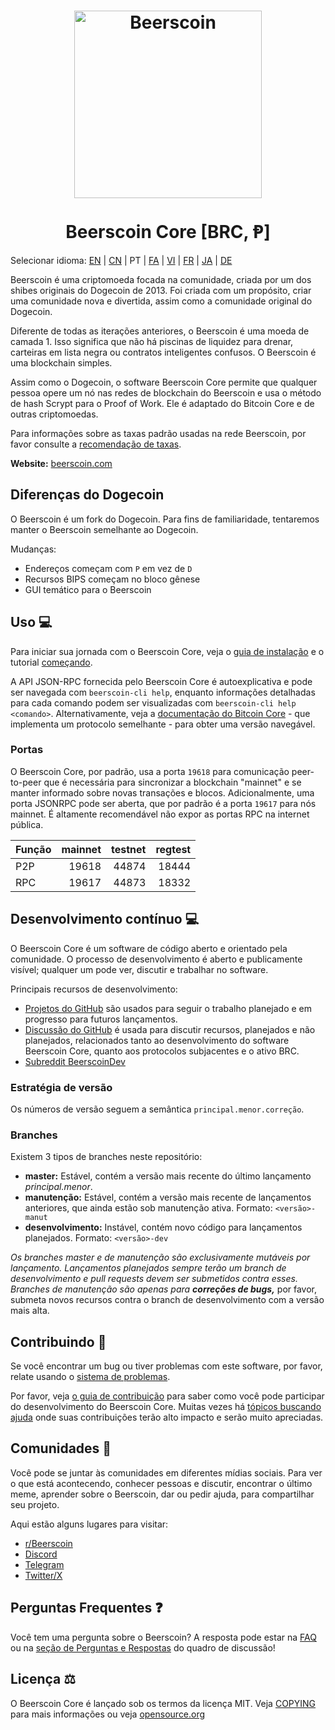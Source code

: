 <h1 align="center">
<img src="https://i.imgur.com/DDkfI9i.png" alt="Beerscoin" width="300"/>
<br/><br/>
Beerscoin Core [BRC, Ᵽ]
</h1>

Selecionar idioma: [EN](./README.md) | [CN](./README_zh_CN.md) | PT | [FA](./README_fa_IR.md) | [VI](./README_vi_VN.md) | [FR](./README_fr_FR.md) | [JA](./README_ja_JP.md) | [DE](./README_de_DE.md)

Beerscoin é uma criptomoeda focada na comunidade, criada por um dos shibes originais do Dogecoin de 2013. Foi criada com um propósito, criar uma comunidade nova e divertida, assim como a comunidade original do Dogecoin.

Diferente de todas as iterações anteriores, o Beerscoin é uma moeda de camada 1. Isso significa que não há piscinas de liquidez para drenar, carteiras em lista negra ou contratos inteligentes confusos. O Beerscoin é uma blockchain simples.

Assim como o Dogecoin, o software Beerscoin Core permite que qualquer pessoa opere um nó nas redes de blockchain do Beerscoin e usa o método de hash Scrypt para o Proof of Work. Ele é adaptado do Bitcoin Core e de outras criptomoedas.

Para informações sobre as taxas padrão usadas na rede Beerscoin, por favor consulte a [recomendação de taxas](doc/fee-recommendation.md).

**Website:** [beerscoin.com](https://beerscoin.com)

## Diferenças do Dogecoin

O Beerscoin é um fork do Dogecoin. Para fins de familiaridade, tentaremos manter o Beerscoin semelhante ao Dogecoin.

Mudanças:

* Endereços começam com `P` em vez de `D`
* Recursos BIPS começam no bloco gênese
* GUI temático para o Beerscoin

## Uso 💻

Para iniciar sua jornada com o Beerscoin Core, veja o [guia de instalação](INSTALL.md) e o tutorial [começando](doc/getting-started.md).

A API JSON-RPC fornecida pelo Beerscoin Core é autoexplicativa e pode ser navegada com `beerscoin-cli help`, enquanto informações detalhadas para cada comando podem ser visualizadas com `beerscoin-cli help <comando>`. Alternativamente, veja a [documentação do Bitcoin Core](https://developer.bitcoin.org/reference/rpc/) - que implementa um protocolo semelhante - para obter uma versão navegável.

### Portas

O Beerscoin Core, por padrão, usa a porta `19618` para comunicação peer-to-peer que é necessária para sincronizar a blockchain "mainnet" e se manter informado sobre novas transações e blocos. Adicionalmente, uma porta JSONRPC pode ser aberta, que por padrão é a porta `19617` para nós mainnet. É altamente recomendável não expor as portas RPC na internet pública.

| Função | mainnet | testnet | regtest |
| :------- | ------: | ------: | ------: |
| P2P      |   19618 |   44874 |   18444 |
| RPC      |   19617 |   44873 |   18332 |

## Desenvolvimento contínuo 💻

O Beerscoin Core é um software de código aberto e orientado pela comunidade. O processo de desenvolvimento é aberto e publicamente visível; qualquer um pode ver, discutir e trabalhar no software.

Principais recursos de desenvolvimento:

* [Projetos do GitHub](https://github.com/beerscoinppc/beerscoin/projects) são usados para seguir o trabalho planejado e em progresso para futuros lançamentos.
* [Discussão do GitHub](https://github.com/beerscoinppc/beerscoin/discussions) é usada para discutir recursos, planejados e não planejados, relacionados tanto ao desenvolvimento do software Beerscoin Core, quanto aos protocolos subjacentes e o ativo BRC.
* [Subreddit BeerscoinDev](https://www.reddit.com/r/beerscoindev/)

### Estratégia de versão
Os números de versão seguem a semântica ```principal.menor.correção```.

### Branches
Existem 3 tipos de branches neste repositório:

- **master:** Estável, contém a versão mais recente do último lançamento *principal.menor*.
- **manutenção:** Estável, contém a versão mais recente de lançamentos anteriores, que ainda estão sob manutenção ativa. Formato: ```<versão>-manut```
- **desenvolvimento:** Instável, contém novo código para lançamentos planejados. Formato: ```<versão>-dev```

*Os branches master e de manutenção são exclusivamente mutáveis por lançamento. Lançamentos planejados sempre terão um branch de desenvolvimento e pull requests devem ser submetidos contra esses. Branches de manutenção são apenas para **correções de bugs,*** por favor, submeta novos recursos contra o branch de desenvolvimento com a versão mais alta.

## Contribuindo 🤝

Se você encontrar um bug ou tiver problemas com este software, por favor, relate usando o [sistema de problemas](https://github.com/beerscoinppc/beerscoin/issues/new?assignees=&labels=bug&template=bug_report.md&title=%5Bbug%5D+).

Por favor, veja [o guia de contribuição](CONTRIBUTING.md) para saber como você pode participar do desenvolvimento do Beerscoin Core. Muitas vezes há [tópicos buscando ajuda](https://github.com/beerscoinppc/beerscoin/labels/help%20wanted) onde suas contribuições terão alto impacto e serão muito apreciadas.

## Comunidades 🐸

Você pode se juntar às comunidades em diferentes mídias sociais.
Para ver o que está acontecendo, conhecer pessoas e discutir, encontrar o último meme, aprender sobre o Beerscoin, dar ou pedir ajuda, para compartilhar seu projeto.

Aqui estão alguns lugares para visitar:

* [r/Beerscoin](https://www.reddit.com/r/beerscoin/)
* [Discord](https://beerscoin.com/discord)
* [Telegram](https://t.me/BeerscoinGroup)
* [Twitter/X](https://twitter.com/BeerscoinNetwork)

## Perguntas Frequentes ❓

Você tem uma pergunta sobre o Beerscoin? A resposta pode estar na [FAQ](doc/FAQ.md) ou na [seção de Perguntas e Respostas](https://github.com/beerscoinppc/beerscoin/discussions/categories/q-a) do quadro de discussão!

## Licença ⚖️
O Beerscoin Core é lançado sob os termos da licença MIT. Veja
[COPYING](COPYING) para mais informações ou veja
[opensource.org](https://opensource.org/licenses/MIT)

